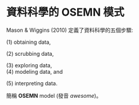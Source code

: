 # 資料科學的 OSEMN 模式

Mason & Wiggins \(2010\) 定義了資料科學的五個步驟:

\(1\) obtaining data,

\(2\) scrubbing data,

\(3\) exploring data,  
\(4\) modeling data, and

\(5\) interpreting data.

簡稱 **OSEMN** model \(發音 _awesome_\)。

